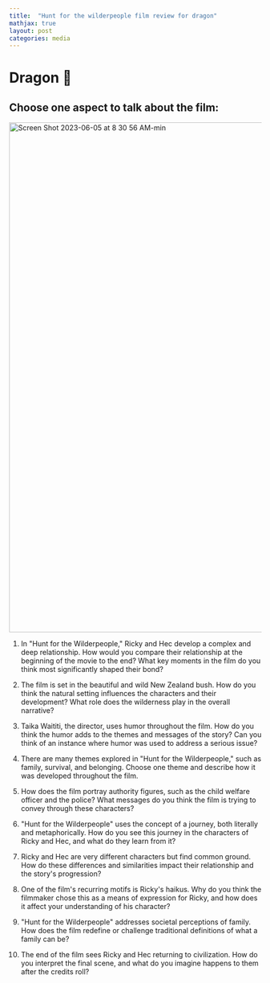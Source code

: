 ```yaml
---
title:  "Hunt for the wilderpeople film review for dragon"
mathjax: true
layout: post
categories: media
---
```


# Dragon 🐲
## Choose one aspect to talk about the film:
<img width="1015" alt="Screen Shot 2023-06-05 at 8 30 56 AM-min" src="https://github.com/Royhowtohack/disk/assets/52094557/782e12b1-cabb-4ea8-ba34-ad2b6e5e901d">

1. In "Hunt for the Wilderpeople," Ricky and Hec develop a complex and deep relationship. How would you compare their relationship at the beginning of the movie to the end? What key moments in the film do you think most significantly shaped their bond?

2. The film is set in the beautiful and wild New Zealand bush. How do you think the natural setting influences the characters and their development? What role does the wilderness play in the overall narrative?

3. Taika Waititi, the director, uses humor throughout the film. How do you think the humor adds to the themes and messages of the story? Can you think of an instance where humor was used to address a serious issue?

4. There are many themes explored in "Hunt for the Wilderpeople," such as family, survival, and belonging. Choose one theme and describe how it was developed throughout the film.

5. How does the film portray authority figures, such as the child welfare officer and the police? What messages do you think the film is trying to convey through these characters?

6. "Hunt for the Wilderpeople" uses the concept of a journey, both literally and metaphorically. How do you see this journey in the characters of Ricky and Hec, and what do they learn from it?

7. Ricky and Hec are very different characters but find common ground. How do these differences and similarities impact their relationship and the story's progression?

8. One of the film's recurring motifs is Ricky's haikus. Why do you think the filmmaker chose this as a means of expression for Ricky, and how does it affect your understanding of his character?

9. "Hunt for the Wilderpeople" addresses societal perceptions of family. How does the film redefine or challenge traditional definitions of what a family can be?

10. The end of the film sees Ricky and Hec returning to civilization. How do you interpret the final scene, and what do you imagine happens to them after the credits roll?





